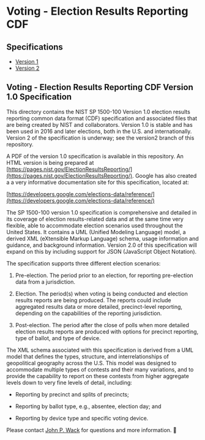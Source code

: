 # Voting - Election Results Reporting CDF

## Specifications

- [Version 1](https://github.com/usnistgov/ElectionResultsReporting/tree/version1)
- [Version 2](https://github.com/usnistgov/ElectionResultsReporting/tree/version2)

## Voting - Election Results Reporting CDF Version 1.0 Specification

This directory contains the NIST SP 1500-100 Version 1.0 election results reporting common data format (CDF) specification and associated files that are being created by NIST and collaborators. Version 1.0 is stable and has been used in 2016 and later elections, both in the U.S. and internationally.  Version 2 of the specification is underway; see the version2 branch of this repository.

A PDF of the version 1.0 specification is available in this repository.  An HTML version is being prepared at  [https://pages.nist.gov/ElectionResultsReporting/](https://pages.nist.gov/ElectionResultsReporting/).  Google has also created a a very informative documentation site for this specification, located at:

[https://developers.google.com/elections-data/reference/](https://developers.google.com/elections-data/reference/)

The SP 1500-100 version 1.0 specification is comprehensive and detailed in its coverage of election results-related data and at the same time very flexible, able to accommodate election scenarios used throughout the United States.  It contains a UML (Unified Modeling Language) model, a derived XML (eXtensible Markup Language) schema, usage information and guidance, and background information.  Version 2.0 of this specification will expand on this by including support for JSON (JavaScript Object Notation).

The specification supports three different election scenarios:


1. Pre-election.  The period prior to an election, for reporting pre-election data from a jurisdiction.


2. Election.  The period(s) when voting is being conducted and election results reports are being produced.  The reports could include aggregated results data or more detailed, precinct-level reporting, depending on the capabilities of the reporting jurisdiction.


3. Post-election.  The period after the close of polls when more detailed election results reports are produced with options for precinct reporting, type of ballot, and type of device.


The XML schema associated with this specification is derived from a UML model that defines the types, structure, and interrelationships of geopolitical geography across the U.S. This model was designed to accommodate multiple types of contests and their many variations, and to provide the capability to report on these contests from higher aggregate levels down to very fine levels of detail, including:

- Reporting by precinct and splits of precincts;

- Reporting by ballot type, e.g., absentee, election day; and

- Reporting by device type and specific voting device.


Please contact [John P. Wack](mailto:john.wack@nist.gov) for questions and more information.


